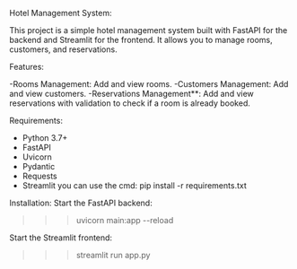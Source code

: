 Hotel Management System:

This project is a simple hotel management system built with FastAPI for the backend and Streamlit for the frontend. It allows you to manage rooms, customers, and reservations.

Features:

-Rooms Management: Add and view rooms.
-Customers Management: Add and view customers.
-Reservations Management**: Add and view reservations with validation to check if a room is already booked.

Requirements:

- Python 3.7+
- FastAPI
- Uvicorn
- Pydantic
- Requests
- Streamlit
you can use the cmd:
pip install -r requirements.txt


Installation:
Start the FastAPI backend:

>>>uvicorn main:app --reload

Start the Streamlit frontend:

>>>streamlit run app.py
